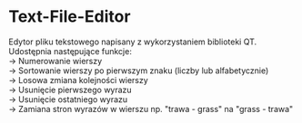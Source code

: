 # Text-File-Editor
Edytor pliku tekstowego napisany z wykorzystaniem biblioteki QT. Udostępnia następujące funkcje:  
→ Numerowanie wierszy  
→ Sortowanie wierszy po pierwszym znaku (liczby lub alfabetycznie)  
→ Losowa zmiana kolejności wierszy  
→ Usunięcie pierwszego wyrazu  
→ Usunięcie ostatniego wyrazu  
→ Zamiana stron wyrazów w wierszu np. "trawa - grass" na "grass - trawa"

